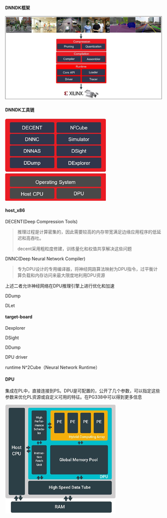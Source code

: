 

#### DNNDK框架

![22](image/22.jpg)

#### DNNDK工具链

![](image/24.jpg)

#### host_x86

DECENT(Deep Compression Tools)

> 推理过程是计算密集的，因此需要较高的内存带宽满足边缘应用程序的低延迟和高吞吐。
>
> decent采用粗粒度修建，训练量化和权值共享解决这些问题

DNNC(Deep Neural Network Compiler)

> 专为DPU设计的专用编译器，将神经网路算法映射为DPU指令，过平衡计算负载和内存访问来最大限度地利用DPU资源

上述二者允许神经网络在DPU推理引擎上进行优化和加速

DDump

DLet

#### target-board

Dexplorer

DSight

DDump

DPU driver

runtime N^2Cube（Neural Network Runtime）

#### DPU

集成在PL中，直接连接到PS。DPU是可配置的，公开了几个参数，可以指定这些参数来优化PL资源或自定义可用的特征。在PG338中可以得到更多信息

![23](/image/23.jpg)
